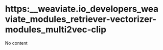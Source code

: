 # https:__weaviate.io_developers_weaviate_modules_retriever-vectorizer-modules_multi2vec-clip
No content